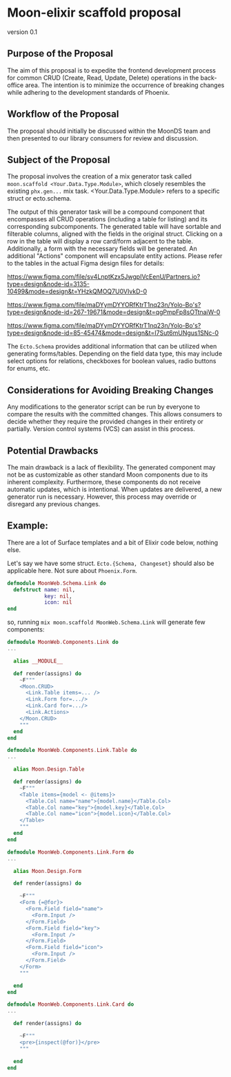 # Moon-elixir scaffold proposal
version 0.1

## Purpose of the Proposal
The aim of this proposal is to expedite the frontend development process for common CRUD (Create, Read, Update, Delete) operations in the back-office area. The intention is to minimize the occurrence of breaking changes while adhering to the development standards of Phoenix.

## Workflow of the Proposal
The proposal should initially be discussed within the MoonDS team and then presented to our library consumers for review and discussion.

## Subject of the Proposal
The proposal involves the creation of a mix generator task called `moon.scaffold <Your.Data.Type.Module>`, which closely resembles the existing `phx.gen...` mix task. 
<Your.Data.Type.Module> refers to a specific struct or ecto.schema.

The output of this generator task will be a compound component that encompasses all CRUD operations (including a table for listing) and its corresponding subcomponents. The generated table will have sortable and filterable columns, aligned with the fields in the original struct. Clicking on a row in the table will display a row card/form adjacent to the table. Additionally, a form with the necessary fields will be generated. An additional "Actions" component will encapsulate entity actions.
Please refer to the tables in the actual Figma design files for details:

https://www.figma.com/file/sv4LnptKzx5JwgpIVcEenU/Partners.io?type=design&node-id=3135-10499&mode=design&t=YHzkQMOQ7U0VIvkD-0

https://www.figma.com/file/maDYymDYYORfKtrT1nq23n/Yolo-Bo's?type=design&node-id=267-19671&mode=design&t=qgPmpFp8sOTtnaiW-0

https://www.figma.com/file/maDYymDYYORfKtrT1nq23n/Yolo-Bo's?type=design&node-id=85-45474&mode=design&t=I7Sut6mUNgus1SNc-0


The `Ecto.Schema` provides additional information that can be utilized when generating forms/tables. Depending on the field data type, this may include select options for relations, checkboxes for boolean values, radio buttons for enums, etc.

## Considerations for Avoiding Breaking Changes
Any modifications to the generator script can be run by everyone to compare the results with the committed changes. This allows consumers to decide whether they require the provided changes in their entirety or partially. Version control systems (VCS) can assist in this process.

## Potential Drawbacks
The main drawback is a lack of flexibility. The generated component may not be as customizable as other standard Moon components due to its inherent complexity.
Furthermore, these components do not receive automatic updates, which is intentional. When updates are delivered, a new generator run is necessary. However, this process may override or disregard any previous changes.

## Example:
There are a lot of Surface templates and a bit of Elixir code below, nothing else.

Let's say we have some struct. `Ecto.{Schema, Changeset}` should also be applicable here. Not sure about `Phoenix.Form`.
```elixir
defmodule MoonWeb.Schema.Link do
  defstruct name: nil,
            key: nil,
            icon: nil
end
```

so, running `mix moon.scaffold MoonWeb.Schema.Link` will generate few components:

```elixir
defmodule MoonWeb.Components.Link do
...

  alias __MODULE__

  def render(assigns) do
    ~F"""
    <Moon.CRUD>
      <Link.Table items=... />
      <Link.Form for=.../>
      <Link.Card for=.../>
      <Link.Actions>
    </Moon.CRUD>
    """
  end
end

defmodule MoonWeb.Components.Link.Table do
...

  alias Moon.Design.Table

  def render(assigns) do
    ~F"""
    <Table items={model <- @items}>
      <Table.Col name="name">{model.name}</Table.Col>
      <Table.Col name="key">{model.key}</Table.Col>
      <Table.Col name="icon">{model.icon}</Table.Col>
    </Table>
    """
  end
end

defmodule MoonWeb.Components.Link.Form do
...

  alias Moon.Design.Form

  def render(assigns) do

    ~F"""
    <Form {=@for}>
      <Form.Field field="name">
        <Form.Input />
      </Form.Field>
      <Form.Field field="key">
        <Form.Input />
      </Form.Field>
      <Form.Field field="icon">
        <Form.Input />
      </Form.Field>
    </Form>
    """

  end
end

defmodule MoonWeb.Components.Link.Card do
...

  def render(assigns) do

    ~F"""
    <pre>{inspect(@for)}</pre>
    """

  end
end
```